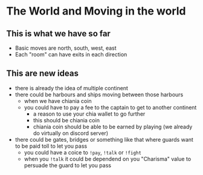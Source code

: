 # The World and Moving in the world

## This is what we have so far

- Basic moves are north, south, west, east
- Each "room" can have exits in each direction

## This are new ideas

- there is already the idea of multiple continent
- there could be harbours and ships moving between those harbours
  - when we have chiania coin
  - you could have to pay a fee to the captain to get to another continent
    - a reason to use your chia wallet to go further
    - this should be chiania coin
    - chiania coin should be able to be earned by playing (we already do virtually on discord server)
- there could be gates, bridges or something like that where guards want to be paid toll to let you pass
  - you could have a coice to `!pay`, `!talk` or `!fight`
  - when you `!talk` it could be dependend on you "Charisma" value to persuade the guard to let you pass
